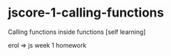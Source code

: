 # jscore-1-calling-functions
 Calling functions inside functions [self learning]

erol => js week 1 homework